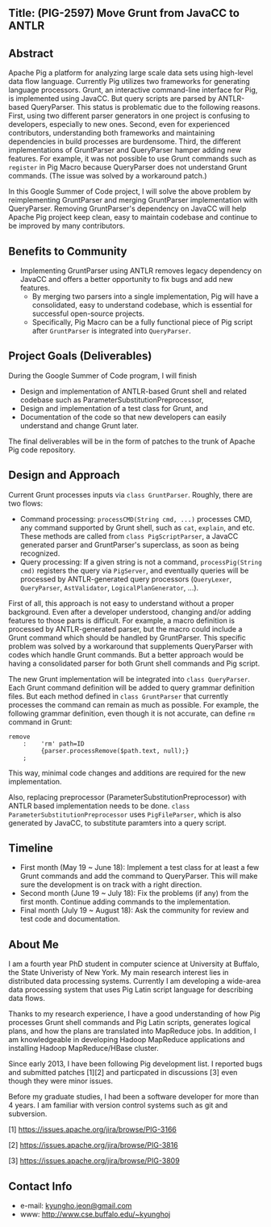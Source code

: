 Title: (PIG-2597) Move Grunt from JavaCC to ANTLR
--

Abstract
--
Apache Pig a platform for analyzing large scale data sets using high-level
data flow language.
Currently Pig utilizes two frameworks for generating language processors.
Grunt, an interactive command-line interface for Pig, is implemented
using JavaCC. But query scripts are parsed by ANTLR-based QueryParser.
This status is problematic due to the following reasons.
First, using two different parser generators in one project is
confusing to developers, especially to new ones.
Second, even for experienced contributors, understanding both frameworks
and maintaining dependencies in build processes are burdensome. 
Third, the different implementations of GruntParser and QueryParser hamper
adding new features. For example, it was not possible to use Grunt commands
such as `register` in Pig Macro because QueryParser does not understand Grunt
commands. (The issue was solved by a workaround patch.)

In this Google Summer of Code project, I will solve the above problem by
reimplementing GruntParser and merging GruntParser implementation with
QueryParser.  Removing GruntParser's dependency on JavaCC will help Apache Pig
project keep clean, easy to maintain codebase and continue to be improved by
many contributors. 

Benefits to Community
--
 * Implementing GruntParser using ANTLR removes legacy dependency on JavaCC and
 offers a better opportunity to fix bugs and add new features.
   * By merging two parsers into a single implementation, Pig will have
   a consolidated, easy to understand codebase, which is essential for 
   successful open-source projects.
   * Specifically, Pig Macro can be a fully functional piece of Pig script
   after `GruntParser` is integrated into `QueryParser`.

Project Goals (Deliverables)
--
During the Google Summer of Code program, I will finish

 * Design and implementation of ANTLR-based Grunt shell and related codebase
 such as ParameterSubstitutionPreprocessor,
 * Design and implementation of a test class for Grunt, and
 * Documentation of the code so that new developers can easily understand and
   change Grunt later.

The final deliverables will be in the form of patches to the trunk of Apache
Pig code repository.

Design and Approach
--
Current Grunt processes inputs via `class GruntParser`. Roughly, there are two
flows:
 
 * Command processing: `processCMD(String cmd, ...)` processes CMD, any command
   supported by Grunt shell, such as `cat`, `explain`, and etc.
   These methods are called from `class PigScriptParser`, a JavaCC generated
   parser and GruntParser's superclass, as soon as being recognized.
 * Query processing: If a given string is not a command,
   `processPig(String cmd)`
   registers the query via `PigServer`, and eventually queries will be
   processed by ANTLR-generated query processors
   (`QueryLexer`, `QueryParser`, `AstValidator`, `LogicalPlanGenerator`, ...).

First of all, this approach is not easy to understand without a proper
background. Even after a developer understood, changing and/or adding features
to those parts is difficult. For example, a macro definition is processed by
ANTLR-generated parser, but the macro could include a Grunt command
which should be handled by GruntParser. This specific problem was solved by a
workaround that supplements QueryParser with codes which handle Grunt commands.
But a better approach would be having a consolidated parser for both 
Grunt shell commands and Pig script.

The new Grunt implementation will be integrated into `class QueryParser`.
Each Grunt command definition will be added to query grammar definition files.
But each method defined in `class GruntParser` that currently processes the
command can remain as much as possible.
For example, the following grammar definition, even though it is not accurate,
can define `rm` command in Grunt:
```
remove
    :    'rm' path=ID
         {parser.processRemove($path.text, null);}
    ;
```

This way, minimal code changes and additions are required for the new 
implementation.

Also, replacing preprocessor (ParameterSubstitutionPreprocessor) with
ANTLR based implementation needs to be done.
`class ParameterSubstitutionPreprocessor` uses `PigFileParser`,
which is also generated by JavaCC, to substitute paramters into a query
script.

Timeline
--
 * First month (May 19 ~ June 18): Implement a test class for at least a few
   Grunt commands and add the command to QueryParser. This will make sure the
   development is on track with a right direction. 
 * Second month (June 19 ~ July 18): Fix the problems (if any) from the first
   month. Continue adding commands to the implementation. 
 * Final month (July 19 ~ August 18): Ask the community for review and test
   code and documentation.

About Me
--
I am a fourth year PhD student in computer science at University at Buffalo, 
the State Univeristy of New York. My main research interest lies in distributed
data processing systems. Currently I am developing a wide-area data processing
system that uses Pig Latin script language for describing data flows. 

Thanks to my research experience, I have a good understanding of how Pig
processes Grunt shell commands and Pig Latin scripts, generates logical plans,
and how the plans are translated into MapReduce jobs.  In addition, I am
knowledgeable in developing Hadoop MapReduce applications and installing Hadoop
MapReduce/HBase cluster. 

Since early 2013, I have been following Pig development list. 
I reported bugs and submitted patches [1][2] and particpated in discussions [3]
even though they were minor issues.

Before my graduate studies, I had been a software developer for more than 4
years. I am familiar with version control systems such as git and subversion. 

[1] https://issues.apache.org/jira/browse/PIG-3166

[2] https://issues.apache.org/jira/browse/PIG-3816

[3] https://issues.apache.org/jira/browse/PIG-3809

Contact Info
--
 * e-mail: kyungho.jeon@gmail.com
 * www: http://www.cse.buffalo.edu/~kyunghoj

